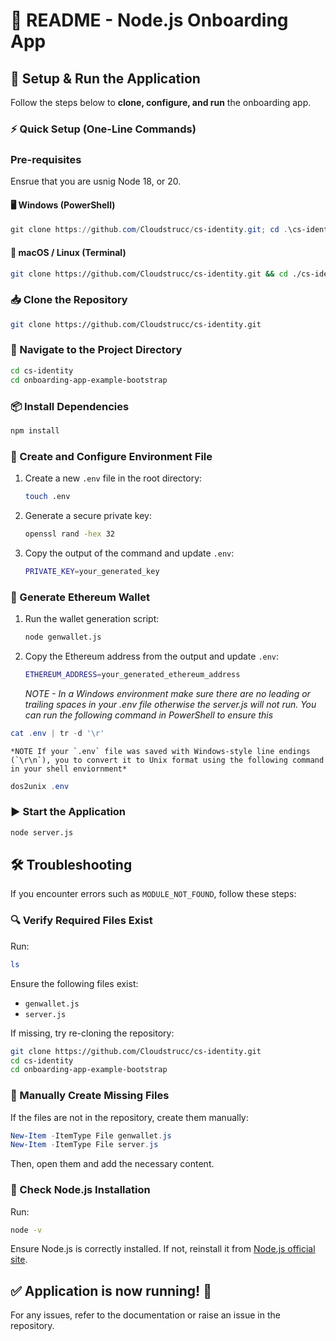 # 📖 README - Node.js Onboarding App

## 🚀 Setup & Run the Application

Follow the steps below to **clone, configure, and run** the onboarding app.

### ⚡ Quick Setup (One-Line Commands)

### Pre-requisites

Ensrue that you are usnig Node 18, or 20. 

#### 🖥️ Windows (PowerShell)

```powershell
git clone https://github.com/Cloudstrucc/cs-identity.git; cd .\cs-identity\; cd .\onboarding-app-example-bootstrap\; npm install; New-Item -ItemType File .env; $PRIVATE_KEY=$(openssl rand -hex 32); $ETHERIUM_ADDRESS=$(node genwallet.js | Select-String -Pattern "0x[a-fA-F0-9]+" | Select-Object -First 1 | ForEach-Object { $_.Matches.Value }); echo "ETHEREUM_ADDRESS=$ETHERIUM_ADDRESS" > .env; echo "PRIVATE_KEY=$PRIVATE_KEY" >> .env; cat .env | tr -d '\r' ; dos2unix .env ; node server.js
```

#### 🐧 macOS / Linux (Terminal)

```sh
git clone https://github.com/Cloudstrucc/cs-identity.git && cd ./cs-identity && cd ./onboarding-app-example-bootstrap && npm install && touch .env && ETHERIUM_ADDRESS=$(node genwallet.js | grep -o '0x[a-fA-F0-9]*' | head -1) && echo "ETHEREUM_ADDRESS=$ETHERIUM_ADDRESS" > .env && echo "PRIVATE_KEY=$(openssl rand -hex 32)" >> .env && node server.js
```

### 📥 Clone the Repository

```sh
git clone https://github.com/Cloudstrucc/cs-identity.git
```

### 📂 Navigate to the Project Directory

```sh
cd cs-identity
cd onboarding-app-example-bootstrap
```

### 📦 Install Dependencies

```sh
npm install
```

### 🔧 Create and Configure Environment File

1. Create a new `.env` file in the root directory:
   ```sh
   touch .env
   ```
2. Generate a secure private key:
   ```sh
   openssl rand -hex 32
   ```
3. Copy the output of the command and update `.env`:
   ```sh
   PRIVATE_KEY=your_generated_key
   ```

### 🔑 Generate Ethereum Wallet

1. Run the wallet generation script:

   ```sh
   node genwallet.js
   ```
2. Copy the Ethereum address from the output and update `.env`:

   ```sh
   ETHEREUM_ADDRESS=your_generated_ethereum_address
   ```

   *NOTE - In a Windows environment make sure there are no leading or trailing spaces in your .env file otherwise the server.js will not run. You can run the following command in PowerShell to ensure this*

```powershell
cat .env | tr -d '\r'
```

    *NOTE If your `.env` file was saved with Windows-style line endings (`\r\n`), you to convert it to Unix format using the following command in your shell enviornment*

```powershell
dos2unix .env
```

### ▶️ Start the Application

```sh
node server.js
```

## 🛠️ Troubleshooting

If you encounter errors such as `MODULE_NOT_FOUND`, follow these steps:

### 🔍 Verify Required Files Exist

Run:

```sh
ls
```

Ensure the following files exist:

* `genwallet.js`
* `server.js`

If missing, try re-cloning the repository:

```sh
git clone https://github.com/Cloudstrucc/cs-identity.git
cd cs-identity
cd onboarding-app-example-bootstrap
```

### 🔧 Manually Create Missing Files

If the files are not in the repository, create them manually:

```powershell
New-Item -ItemType File genwallet.js
New-Item -ItemType File server.js
```

Then, open them and add the necessary content.

### 🔄 Check Node.js Installation

Run:

```sh
node -v
```

Ensure Node.js is correctly installed. If not, reinstall it from [Node.js official site](https://nodejs.org/).

## ✅ Application is now running! 🎉

For any issues, refer to the documentation or raise an issue in the repository.
